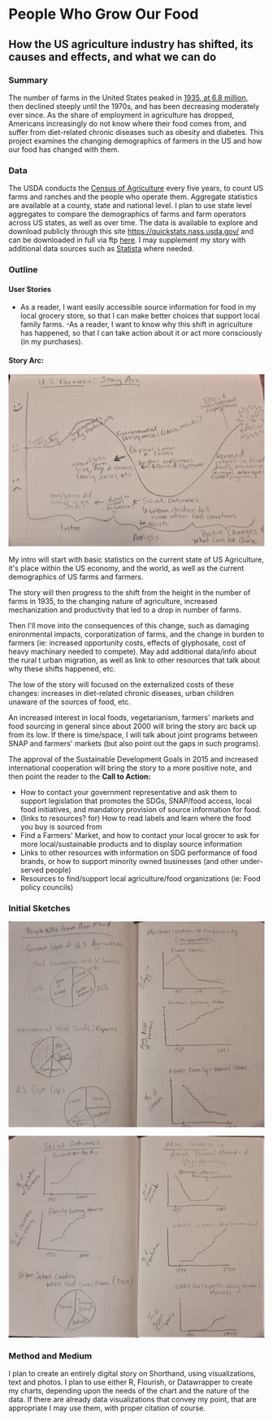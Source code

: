 # People Who Grow Our Food
## How the US agriculture industry has shifted, its causes and effects, and what we can do

### Summary
The number of farms in the United States peaked in [1935, at 6.8 million](https://www.ers.usda.gov/data-products/ag-and-food-statistics-charting-the-essentials/farming-and-farm-income/), then declined steeply until the 1970s, and has been decreasing moderately ever since. As the share of employment in agriculture has dropped, Americans increasingly do not know where their food comes from, and suffer from diet-related chronic diseases such as obesity and diabetes. This project examines the changing demographics of farmers in the US and how our food has changed with them.

### Data
The USDA conducts the [Census of Agriculture](https://www.nass.usda.gov/AgCensus/index.php) every five years, to count US farms and ranches and the people who operate them. Aggregate statistics are available at a county, state and national level. I plan to use state level aggregates to compare the demographics of farms and farm operators across US states, as well as over time.
The data is available to explore and download publicly through this site https://quickstats.nass.usda.gov/ and can be downloaded in full via ftp [here](ftp://ftp.nass.usda.gov/quickstats/).
I may supplement my story with additional data sources such as [Statista](https://www.statista.com/topics/1126/us-agriculture/) where needed.

### Outline

#### User Stories
- As a reader, I want easily accessible source information for food in my local grocery store, so that I can make better choices that support local family farms.
-As a reader, I want to know why this shift in agriculture has happened, so that I can take action about it or act more consciously (in my purchases).

#### Story Arc:
![Arc of the Story](/story_arc.jpg)

My intro will start with basic statistics on the current state of US Agriculture, it's place within the US economy, and the world, as well as the current demographics of US farms and farmers. 

The story will then progress to the shift from the height in the number of farms in 1935, to the changing nature of agriculture, increased mechanization and productivity that led to a drop in number of farms. 

Then I'll move into the consequences of this change, such as damaging enironmental impacts, corporatization of farms, and the change in burden to farmers (ie: increased opportunity costs, effects of glyphosate, cost of heavy machinary needed to compete). May add additional data/info about the rural t urban migration, as well as link to other resources that talk about why these shifts happened, etc.

The low of the story will focused on the externalized costs of these changes: increases in diet-related chronic diseases, urban children unaware of the sources of food, etc.

An increased interest in local foods, vegetarianism, farmers' markets and food sourcing in general since about 2000 will bring the story arc back up from its low. If there is time/space, I will talk about joint programs between SNAP and farmers' markets (but also point out the gaps in such programs).

The approval of the Sustainable Development Goals in 2015 and increased international cooperation will bring the story to a more positive note, and then point the reader to the **Call to Action:**

- How to contact your government representative and ask them to support legislation that promotes the SDGs, SNAP/food access, local food initiatives, and mandatory provision of source information for food.
- (links to resources? for) How to read labels and learn where the food you buy is sourced from
- Find a Farmers' Market, and how to contact your local grocer to ask for more local/sustainable products and to display source information
- Links to other resources with information on SDG performance of food brands, or how to support minority owned businesses (and other under-served people)
- Resources to find/support local agriculture/food organizations (ie: Food policy councils)


### Initial Sketches

![Initial sketches part 1](/initial_sketches1.jpg)

![Initial sketches part 2](/initial_sketches2.jpg)


### Method and Medium
I plan to create an entirely digital story on Shorthand, using visualizations, text and photos. I plan to use either R, Flourish, or Datawrapper to create my charts, depending upon the needs of the chart and the nature of the data. If there are already data visualizations that convey my point, that are appropriate I may use them, with proper citation of course. 

